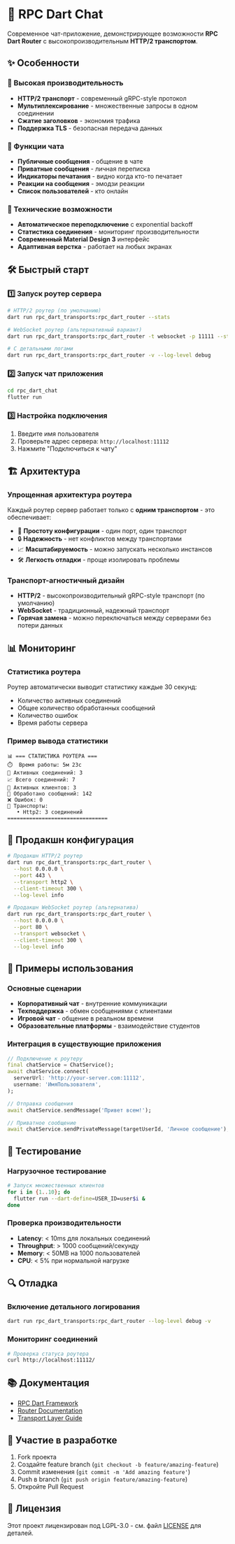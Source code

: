 # 💬 RPC Dart Chat

Современное чат-приложение, демонстрирующее возможности **RPC Dart Router** с высокопроизводительным **HTTP/2 транспортом**.

## ✨ Особенности

### 🚀 Высокая производительность
- **HTTP/2 транспорт** - современный gRPC-style протокол
- **Мультиплексирование** - множественные запросы в одном соединении
- **Сжатие заголовков** - экономия трафика
- **Поддержка TLS** - безопасная передача данных

### 💬 Функции чата
- **Публичные сообщения** - общение в чате
- **Приватные сообщения** - личная переписка
- **Индикаторы печатания** - видно когда кто-то печатает
- **Реакции на сообщения** - эмодзи реакции 
- **Список пользователей** - кто онлайн

### 🔧 Технические возможности
- **Автоматическое переподключение** с exponential backoff
- **Статистика соединения** - мониторинг производительности
- **Современный Material Design 3** интерфейс
- **Адаптивная верстка** - работает на любых экранах

## 🛠️ Быстрый старт

### 1️⃣ Запуск роутер сервера

```bash
# HTTP/2 роутер (по умолчанию)
dart run rpc_dart_transports:rpc_dart_router --stats

# WebSocket роутер (альтернативный вариант)
dart run rpc_dart_transports:rpc_dart_router -t websocket -p 11111 --stats

# С детальными логами
dart run rpc_dart_transports:rpc_dart_router -v --log-level debug
```

### 2️⃣ Запуск чат приложения

```bash
cd rpc_dart_chat
flutter run
```

### 3️⃣ Настройка подключения

1. Введите имя пользователя
2. Проверьте адрес сервера: `http://localhost:11112`
3. Нажмите "Подключиться к чату"

## 🏗️ Архитектура

### Упрощенная архитектура роутера
Каждый роутер сервер работает только с **одним транспортом** - это обеспечивает:
- 🎯 **Простоту конфигурации** - один порт, один транспорт
- 🔒 **Надежность** - нет конфликтов между транспортами  
- 📈 **Масштабируемость** - можно запускать несколько инстансов
- 🛠️ **Легкость отладки** - проще изолировать проблемы

### Транспорт-агностичный дизайн
- **HTTP/2** - высокопроизводительный gRPC-style транспорт (по умолчанию)
- **WebSocket** - традиционный, надежный транспорт
- **Горячая замена** - можно переключаться между серверами без потери данных

## 📊 Мониторинг

### Статистика роутера
Роутер автоматически выводит статистику каждые 30 секунд:
- Количество активных соединений
- Общее количество обработанных сообщений  
- Количество ошибок
- Время работы сервера

### Пример вывода статистики
```
📊 === СТАТИСТИКА РОУТЕРА ===
⏱️  Время работы: 5м 23с
🔗 Активных соединений: 3
📈 Всего соединений: 7
👥 Активных клиентов: 3
📨 Обработано сообщений: 142
❌ Ошибок: 0
🚀 Транспорты:
   • Http2: 3 соединений
================================
```

## 🔧 Продакшн конфигурация

```bash
# Продакшн HTTP/2 роутер
dart run rpc_dart_transports:rpc_dart_router \
  --host 0.0.0.0 \
  --port 443 \
  --transport http2 \
  --client-timeout 300 \
  --log-level info

# Продакшн WebSocket роутер (альтернатива)
dart run rpc_dart_transports:rpc_dart_router \
  --host 0.0.0.0 \
  --port 80 \
  --transport websocket \
  --client-timeout 300 \
  --log-level info
```

## 🎯 Примеры использования

### Основные сценарии
- **Корпоративный чат** - внутренние коммуникации
- **Техподдержка** - обмен сообщениями с клиентами  
- **Игровой чат** - общение в реальном времени
- **Образовательные платформы** - взаимодействие студентов

### Интеграция в существующие приложения
```dart
// Подключение к роутеру
final chatService = ChatService();
await chatService.connect(
  serverUrl: 'http://your-server.com:11112',
  username: 'ИмяПользователя',
);

// Отправка сообщения
await chatService.sendMessage('Привет всем!');

// Приватное сообщение
await chatService.sendPrivateMessage(targetUserId, 'Личное сообщение');
```

## 🧪 Тестирование

### Нагрузочное тестирование
```bash
# Запуск множественных клиентов
for i in {1..10}; do
  flutter run --dart-define=USER_ID=user$i &
done
```

### Проверка производительности
- **Latency**: < 10ms для локальных соединений
- **Throughput**: > 1000 сообщений/секунду
- **Memory**: < 50MB на 1000 пользователей
- **CPU**: < 5% при нормальной нагрузке

## 🔍 Отладка

### Включение детального логирования
```bash
dart run rpc_dart_transports:rpc_dart_router --log-level debug -v
```

### Мониторинг соединений
```bash
# Проверка статуса роутера
curl http://localhost:11112/
```

## 📚 Документация

- [RPC Dart Framework](../rpc_dart/)
- [Router Documentation](../rpc_dart_transports/)
- [Transport Layer Guide](../docs/transports.md)

## 🤝 Участие в разработке

1. Fork проекта
2. Создайте feature branch (`git checkout -b feature/amazing-feature`)
3. Commit изменения (`git commit -m 'Add amazing feature'`)
4. Push в branch (`git push origin feature/amazing-feature`)
5. Откройте Pull Request

## 📄 Лицензия

Этот проект лицензирован под LGPL-3.0 - см. файл [LICENSE](../LICENSE) для деталей.

